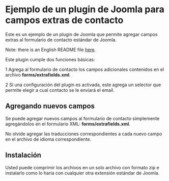 # Ejemplo de un plugin de Joomla para campos extras de contacto

Este es un ejemplo de un plugin de Joomla que permite agregar campos extras al formulario de contacto estándar de Joomla.

Note: there is an English README file [here](./README_EN.md).


Este plugin cumple dos funciones básicas:

1   Agrega al formulario de contacto los campos adicionales contenidos en el archivo **forms/extrafields.xml**.

2  Si una configuración del plugin es activada, este agrega un selector que permite elegir a cual contacto se le enviará el email.

## Agregando nuevos campos

Se puede agregar nuevos campos al formulario de contacto simplemente agregándolos en el formulario XML: **forms/extrafields.xml**.

No olvide agregar las traducciones correspondientes a cada nuevo campo en el archivo de idioma correspondiente.

## Instalación

Usted puede comprimir los archivos en un solo archivo con formato zip e instalarlo como lo haría con cualquier otra extensión estándar de Joomla.